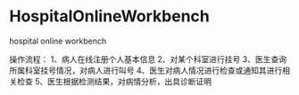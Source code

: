 # HospitalOnlineWorkbench
hospital online workbench


操作流程：
1、病人在线注册个人基本信息
2、对某个科室进行挂号
3、医生查询所属科室挂号情况，对病人进行叫号
4、医生对病人情况进行检查或通知其进行相关检查
5、医生根据检测结果，对病情分析，出具诊断证明